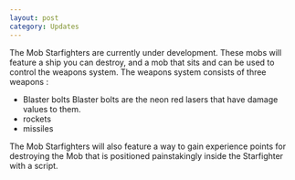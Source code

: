 ```yaml
---
layout: post
category: Updates
---
```


The Mob Starfighters are currently under development. These mobs will feature a ship you can destroy, and a mob that sits and can be used to control the weapons system. The weapons system consists of three weapons : 

- Blaster bolts
  Blaster bolts are the neon red lasers that have  damage values to them.
- rockets 
- missiles

The Mob Starfighters will also feature a way to gain experience points for destroying the Mob that is positioned painstakingly inside the Starfighter with a script.
